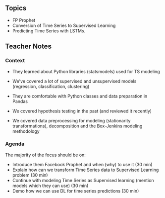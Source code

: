 


## Topics

- FP Prophet
- Conversion of Time Series to Supervised Learning
- Predicting Time Series with LSTMs.

## Teacher Notes


### Context
- They learned about Python libraries (statsmodels) used for TS modeling

- We've covered a lot of supervised and unsupervised models (regression, classification, clustering)

- They are comfortable with Python classes and data preparation in Pandas

- We covered hypothesis testing in the past (and reviewed it recently)

- We covered data preprocessing for modeling (stationarity transformations), decomposition and the Box-Jenkins modeling methodology




### Agenda

The majority of the focus should be on:

- Introduce them Facebook Prophet and when (why) to use it (30 min)
- Explain how can we transform Time Series data to Supervised Learning problem (30 min)
- Continue with modeling Time Series as Supervised learning (mention models which they can use) (30 min)
- Demo how we can use DL for time series predictions (30 min)

